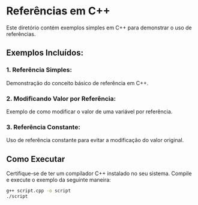 # Referências em C++

Este diretório contém exemplos simples em C++ para demonstrar o uso de referências. 

## Exemplos Incluídos:

### 1. Referência Simples:
   Demonstração do conceito básico de referência em C++.

### 2. Modificando Valor por Referência:
   Exemplo de como modificar o valor de uma variável por referência.

### 3. Referência Constante:
   Uso de referência constante para evitar a modificação do valor original.

## Como Executar

Certifique-se de ter um compilador C++ instalado no seu sistema. Compile e execute o exemplo da seguinte maneira:

```bash
g++ script.cpp -o script
./script


